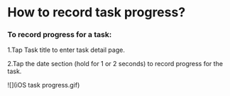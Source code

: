 # How to record task progress?


### To record progress for a task:

1.Tap Task title to enter task detail page.

2.Tap the date section (hold for 1 or 2 seconds) to record progress for the task.

![](iOS task progress.gif)




